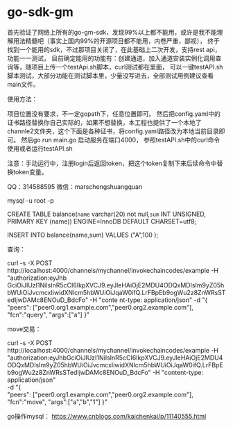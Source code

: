 # go-sdk-gm 
首先验证了网络上所有的go-gm-sdk，发现99%以上都不能用，或许是我不能理解用法精髓吧（事实上国内99%的开源项目都不能用，内卷严重，鄙视），
终于找到一个能用的sdk，不过那项目关闭了，在此基础上二次开发，支持rest api，功能一一测试，
目前确定能用的功能有：创建通道，加入通道安装实例化调用查询等，随项目上传一个testApi.sh脚本，curl测试都在里面，
可以一键testAPI.sh脚本测试，大部分功能在测试脚本里，少量没写进去，全部测试用例建议查看main文件。

使用方法：

项目位置没有要求，不一定gopath下，任意位置即可。
然后把config.yaml中的证书路径替换你自己实际的，如果不想替换，本工程也提供了一个本地了channle2文件夹，这个下面是各种证书，将config.yaml路径改为本地当前目录即可。
然后go run main.go 启动服务在端口4000，
参照testAPI.sh中的curl命令使用或者运行testAPI.sh

注意：手动运行中，注册login后返回token，把这个token复制下来后续命令中替换token变量。

QQ：314588595
微信：marschengshuangquan

mysql -u root -p

CREATE TABLE balance(`name`  varchar(20) not null,`sum` INT UNSIGNED, PRIMARY KEY (name)) ENGINE=InnoDB DEFAULT CHARSET=utf8;

INSERT INTO balance(name,sum) VALUES ("A",100 );


查询：

curl -s -X POST http://localhost:4000/channels/mychannel/invokechaincodes/example -H  "authorization:eyJhb
GciOiJIUzI1NiIsInR5cCI6IkpXVCJ9.eyJleHAiOjE2MDU4ODQxMDIsIm9yZ05hbWUiOiJvcmcxIiwidXNlcm5hbWUiOiJqaW0ifQ.LrFBpEb9ogWu2z8ZnWRsSTedIjwDAMc8ENOuD_BdcFo" -H "conte
nt-type: application/json" -d "{
 \"peers\": [\"peer0.org1.example.com\",\"peer0.org2.example.com\"],
 \"fcn\":\"query\",
  \"args\":[\"a\"]
 }"

move交易：

curl -s -X POST http://localhost:4000/channels/mychannel/invokechaincodes/example -H \
"authorization:eyJhbGciOiJIUzI1NiIsInR5cCI6IkpXVCJ9.eyJleHAiOjE2MDU4ODQxMDIsIm9yZ05hbWUiOiJvcmcxIiwidXNlcm5hbWUiOiJqaW0ifQ.LrFBpEb9ogWu2z8ZnWRsSTedIjwDAMc8ENOuD_BdcFo" -H "content-type: application/json"  \
-d "{  
 \"peers\": [\"peer0.org1.example.com\",\"peer0.org2.example.com\"],
 \"fcn\":\"move\",
  \"args\":[\"a\",\"b\",\"1\"]
 }"

go操作mysql：
https://www.cnblogs.com/kaichenkai/p/11140555.html
